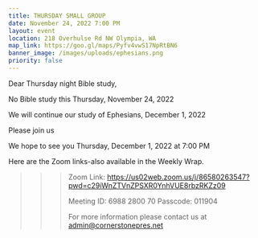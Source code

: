 ```yaml
---
title: THURSDAY SMALL GROUP
date: November 24, 2022 7:00 PM
layout: event
location: 218 Overhulse Rd NW Olympia, WA
map_link: https://goo.gl/maps/Pyfv4vwS17NpRtBN6
banner_image: /images/uploads/ephesians.png
priority: false
---
```

Dear Thursday night Bible study,

<!--StartFragment-->

<!--StartFragment-->

N﻿o Bible study this Thursday, November 24, 2022

We will continue our study of Ephesians, December 1, 2022

<!--EndFragment-->

Please join us

<!--EndFragment-->We hope to see you Thursday, December 1, 2022 at 7:00 PM



Here are the Zoom links-also available in the Weekly Wrap.

<!--\\\\\\\\\\\\\\\\\\\\\\\\\\\\\\\\\\\\\\\\\\\\\\[if !supportLineBreakNewLine]-->

<!--\\\\\\\\\\\\\\\\\\\\\\\\\\\\\\\\\\\\\\\\\\\\\\[endif]-->

<!--EndFragment-->

> > > Zoom Link: <https://us02web.zoom.us/j/86580263547?pwd=c29iWnZTVnZPSXR0YnhVUE8rbzRKZz09>
> > >
> > > Meeting ID: 6988 2800 70
> > > Passcode: 011904
> > >
> > > For more information please contact us at admin@cornerstonepres.net